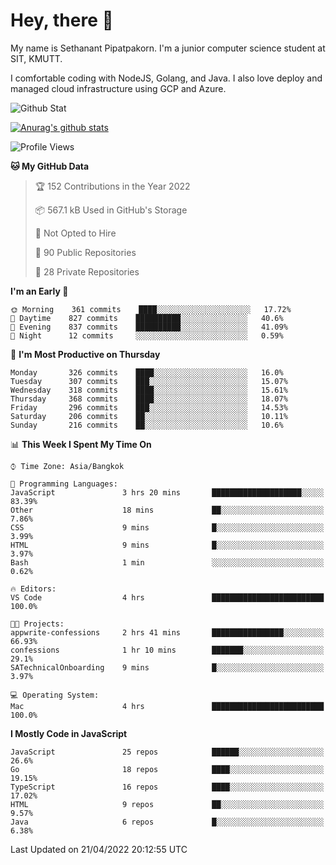 # Hey, there 🙌
My name is Sethanant Pipatpakorn. I'm a junior computer science student at SIT, KMUTT.

I comfortable coding with NodeJS, Golang, and Java. I also love deploy and managed cloud infrastructure using GCP and Azure.

![Github Stat](https://github-profile-summary-cards.vercel.app/api/cards/profile-details?username=thetkpark&theme=dracula)

[![Anurag's github stats](https://github-readme-stats.vercel.app/api?username=thetkpark&count_private=true&show_icons=true&theme=tokyonight)](https://github.com/anuraghazra/github-readme-stats)

<!--START_SECTION:waka-->
![Profile Views](http://img.shields.io/badge/Profile%20Views-1-blue)

**🐱 My GitHub Data** 

> 🏆 152 Contributions in the Year 2022
 > 
> 📦 567.1 kB Used in GitHub's Storage 
 > 
> 🚫 Not Opted to Hire
 > 
> 📜 90 Public Repositories 
 > 
> 🔑 28 Private Repositories  
 > 
**I'm an Early 🐤** 

```text
🌞 Morning    361 commits    ████░░░░░░░░░░░░░░░░░░░░░   17.72% 
🌆 Daytime    827 commits    ██████████░░░░░░░░░░░░░░░   40.6% 
🌃 Evening    837 commits    ██████████░░░░░░░░░░░░░░░   41.09% 
🌙 Night      12 commits     ░░░░░░░░░░░░░░░░░░░░░░░░░   0.59%

```
📅 **I'm Most Productive on Thursday** 

```text
Monday       326 commits    ████░░░░░░░░░░░░░░░░░░░░░   16.0% 
Tuesday      307 commits    ███░░░░░░░░░░░░░░░░░░░░░░   15.07% 
Wednesday    318 commits    ████░░░░░░░░░░░░░░░░░░░░░   15.61% 
Thursday     368 commits    ████░░░░░░░░░░░░░░░░░░░░░   18.07% 
Friday       296 commits    ███░░░░░░░░░░░░░░░░░░░░░░   14.53% 
Saturday     206 commits    ██░░░░░░░░░░░░░░░░░░░░░░░   10.11% 
Sunday       216 commits    ██░░░░░░░░░░░░░░░░░░░░░░░   10.6%

```


📊 **This Week I Spent My Time On** 

```text
⌚︎ Time Zone: Asia/Bangkok

💬 Programming Languages: 
JavaScript               3 hrs 20 mins       ████████████████████░░░░░   83.39% 
Other                    18 mins             ██░░░░░░░░░░░░░░░░░░░░░░░   7.86% 
CSS                      9 mins              █░░░░░░░░░░░░░░░░░░░░░░░░   3.99% 
HTML                     9 mins              █░░░░░░░░░░░░░░░░░░░░░░░░   3.97% 
Bash                     1 min               ░░░░░░░░░░░░░░░░░░░░░░░░░   0.62%

🔥 Editors: 
VS Code                  4 hrs               █████████████████████████   100.0%

🐱‍💻 Projects: 
appwrite-confessions     2 hrs 41 mins       ████████████████░░░░░░░░░   66.93% 
confessions              1 hr 10 mins        ███████░░░░░░░░░░░░░░░░░░   29.1% 
SATechnicalOnboarding    9 mins              █░░░░░░░░░░░░░░░░░░░░░░░░   3.97%

💻 Operating System: 
Mac                      4 hrs               █████████████████████████   100.0%

```

**I Mostly Code in JavaScript** 

```text
JavaScript               25 repos            ██████░░░░░░░░░░░░░░░░░░░   26.6% 
Go                       18 repos            ████░░░░░░░░░░░░░░░░░░░░░   19.15% 
TypeScript               16 repos            ████░░░░░░░░░░░░░░░░░░░░░   17.02% 
HTML                     9 repos             ██░░░░░░░░░░░░░░░░░░░░░░░   9.57% 
Java                     6 repos             █░░░░░░░░░░░░░░░░░░░░░░░░   6.38%

```



 Last Updated on 21/04/2022 20:12:55 UTC
<!--END_SECTION:waka-->
